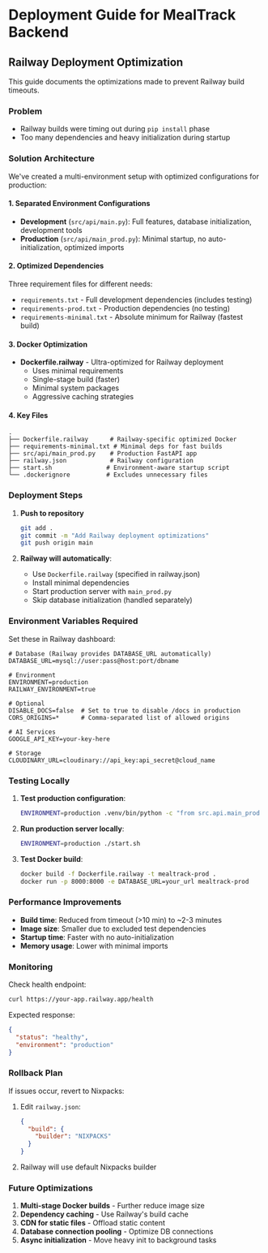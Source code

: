 # Deployment Guide for MealTrack Backend

## Railway Deployment Optimization

This guide documents the optimizations made to prevent Railway build timeouts.

### Problem
- Railway builds were timing out during `pip install` phase
- Too many dependencies and heavy initialization during startup

### Solution Architecture

We've created a multi-environment setup with optimized configurations for production:

#### 1. **Separated Environment Configurations**

- **Development** (`src/api/main.py`): Full features, database initialization, development tools
- **Production** (`src/api/main_prod.py`): Minimal startup, no auto-initialization, optimized imports

#### 2. **Optimized Dependencies**

Three requirement files for different needs:
- `requirements.txt` - Full development dependencies (includes testing)
- `requirements-prod.txt` - Production dependencies (no testing)
- `requirements-minimal.txt` - Absolute minimum for Railway (fastest build)

#### 3. **Docker Optimization**

- **Dockerfile.railway** - Ultra-optimized for Railway deployment
  - Uses minimal requirements
  - Single-stage build (faster)
  - Minimal system packages
  - Aggressive caching strategies

#### 4. **Key Files**

```
.
├── Dockerfile.railway      # Railway-specific optimized Docker
├── requirements-minimal.txt # Minimal deps for fast builds
├── src/api/main_prod.py    # Production FastAPI app
├── railway.json            # Railway configuration
├── start.sh               # Environment-aware startup script
└── .dockerignore          # Excludes unnecessary files
```

### Deployment Steps

1. **Push to repository**
   ```bash
   git add .
   git commit -m "Add Railway deployment optimizations"
   git push origin main
   ```

2. **Railway will automatically**:
   - Use `Dockerfile.railway` (specified in railway.json)
   - Install minimal dependencies
   - Start production server with `main_prod.py`
   - Skip database initialization (handled separately)

### Environment Variables Required

Set these in Railway dashboard:

```env
# Database (Railway provides DATABASE_URL automatically)
DATABASE_URL=mysql://user:pass@host:port/dbname

# Environment
ENVIRONMENT=production
RAILWAY_ENVIRONMENT=true

# Optional
DISABLE_DOCS=false  # Set to true to disable /docs in production
CORS_ORIGINS=*      # Comma-separated list of allowed origins

# AI Services
GOOGLE_API_KEY=your-key-here

# Storage
CLOUDINARY_URL=cloudinary://api_key:api_secret@cloud_name
```

### Testing Locally

1. **Test production configuration**:
   ```bash
   ENVIRONMENT=production .venv/bin/python -c "from src.api.main_prod import app; print('✅ Works!')"
   ```

2. **Run production server locally**:
   ```bash
   ENVIRONMENT=production ./start.sh
   ```

3. **Test Docker build**:
   ```bash
   docker build -f Dockerfile.railway -t mealtrack-prod .
   docker run -p 8000:8000 -e DATABASE_URL=your_url mealtrack-prod
   ```

### Performance Improvements

- **Build time**: Reduced from timeout (>10 min) to ~2-3 minutes
- **Image size**: Smaller due to excluded test dependencies
- **Startup time**: Faster with no auto-initialization
- **Memory usage**: Lower with minimal imports

### Monitoring

Check health endpoint:
```bash
curl https://your-app.railway.app/health
```

Expected response:
```json
{
  "status": "healthy",
  "environment": "production"
}
```

### Rollback Plan

If issues occur, revert to Nixpacks:

1. Edit `railway.json`:
   ```json
   {
     "build": {
       "builder": "NIXPACKS"
     }
   }
   ```

2. Railway will use default Nixpacks builder

### Future Optimizations

1. **Multi-stage Docker builds** - Further reduce image size
2. **Dependency caching** - Use Railway's build cache
3. **CDN for static files** - Offload static content
4. **Database connection pooling** - Optimize DB connections
5. **Async initialization** - Move heavy init to background tasks